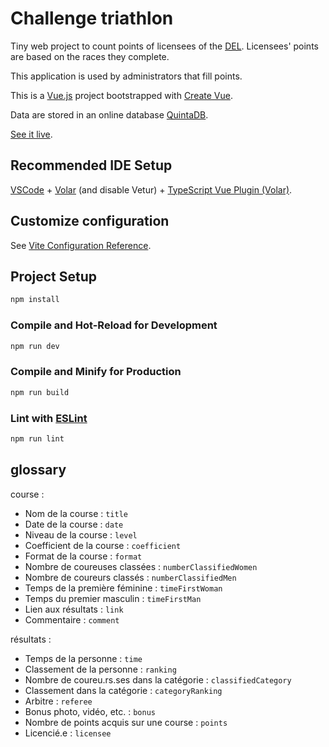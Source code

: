 # Challenge triathlon

Tiny web project to count points of licensees of the [DEL](https://www.landerneau-triathlon.com).
Licensees' points are based on the races they complete.

This application is used by administrators that fill points.

This is a [Vue.js](https://vuejs.org/) project bootstrapped with [Create Vue](https://github.com/vuejs/create-vue).

Data are stored in an online database [QuintaDB](https://quintadb.com/fr-api#forminfo).

[See it live](https://paodweb.github.io/challenge-tri/).

## Recommended IDE Setup

[VSCode](https://code.visualstudio.com/) + [Volar](https://marketplace.visualstudio.com/items?itemName=Vue.volar) (and disable Vetur) + [TypeScript Vue Plugin (Volar)](https://marketplace.visualstudio.com/items?itemName=Vue.vscode-typescript-vue-plugin).

## Customize configuration

See [Vite Configuration Reference](https://vitejs.dev/config/).

## Project Setup

```sh
npm install
```

### Compile and Hot-Reload for Development

```sh
npm run dev
```

### Compile and Minify for Production

```sh
npm run build
```

### Lint with [ESLint](https://eslint.org/)

```sh
npm run lint
```

## glossary

course :

* Nom de la course :                `title`
* Date de la course :               `date`
* Niveau de la course :             `level`
* Coefficient de la course :        `coefficient`
* Format de la course :             `format`
* Nombre de coureuses classées :    `numberClassifiedWomen`
* Nombre de coureurs classés :      `numberClassifiedMen`
* Temps de la première féminine :   `timeFirstWoman`
* Temps du premier masculin :       `timeFirstMan`
* Lien aux résultats :              `link`
* Commentaire :                     `comment`

résultats :

* Temps de la personne :                        `time`
* Classement de la personne :                   `ranking`
* Nombre de coureu.rs.ses dans la catégorie :   `classifiedCategory`
* Classement dans la catégorie :                `categoryRanking`
* Arbitre :                                     `referee`
* Bonus photo, vidéo, etc. :                    `bonus`
* Nombre de points acquis sur une course :      `points`
* Licencié.e :                                  `licensee`
